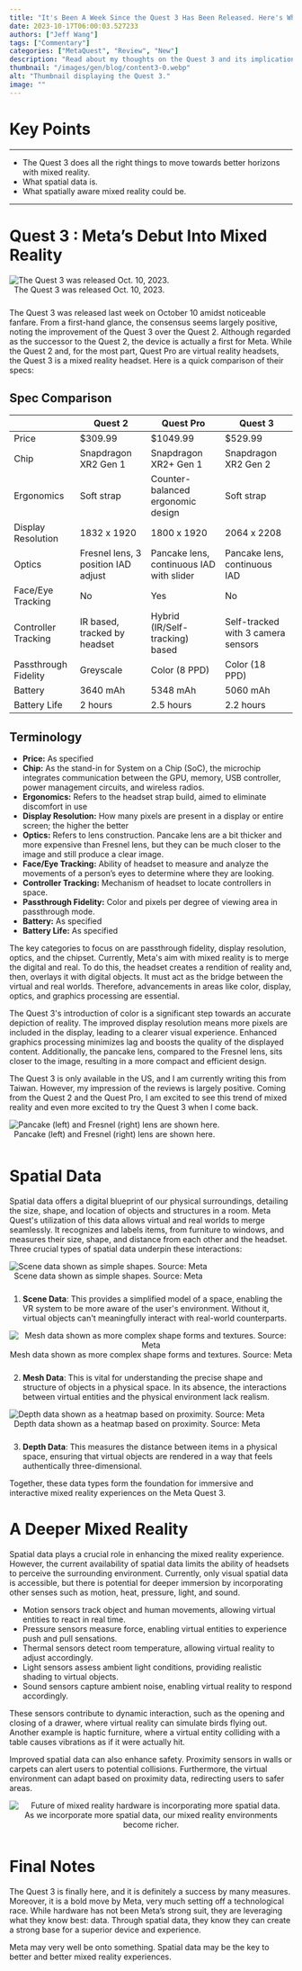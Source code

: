```yaml
---
title: "It's Been A Week Since the Quest 3 Has Been Released. Here's What I Think."
date: 2023-10-17T06:00:03.527233
authors: ["Jeff Wang"]
tags: ["Commentary"]
categories: ["MetaQuest", "Review", "New"]
description: "Read about my thoughts on the Quest 3 and its implications for future developments."
thumbnail: "/images/gen/blog/content3-0.webp"
alt: "Thumbnail displaying the Quest 3."
image: ""
---
```


# Key Points

---

* The Quest 3 does all the right things to move towards better horizons with mixed reality.
* What spatial data is.
* What spatially aware mixed reality could be.

---

# Quest 3 : Meta’s Debut Into Mixed Reality

<div style="display: inline-block; text-align: center;">
    <img src="/images/gen/blog/content3-1.webp" alt="The Quest 3 was released Oct. 10, 2023." style="margin: 0; display: block;">
    <span style="display: block; margin-top: 0px; margin-bottom: 10px;">The Quest 3 was released Oct. 10, 2023.</span>
</div>

The Quest 3 was released last week on October 10 amidst noticeable fanfare. From a first-hand glance, the consensus seems largely positive, noting the improvement of the Quest 3 over the Quest 2. Although regarded as the successor to the Quest 2, the device is actually a first for Meta. While the Quest 2 and, for the most part, Quest Pro are virtual reality headsets, the Quest 3 is a mixed reality headset. Here is a quick comparison of their specs:

## Spec Comparison

| | Quest 2 | Quest Pro | Quest 3 |
| --- | --- | --- | --- |
| Price | $309.99 | $1049.99 | $529.99 |
| Chip | Snapdragon XR2 Gen 1 | Snapdragon XR2+ Gen 1 | Snapdragon XR2 Gen 2 |
| Ergonomics | Soft strap | Counter-balanced ergonomic design | Soft strap |
| Display Resolution | 1832 x 1920 | 1800 x 1920 | 2064 x 2208 |
| Optics | Fresnel lens, 3 position IAD adjust | Pancake lens, continuous IAD with slider | Pancake lens, continuous IAD |
| Face/Eye Tracking | No | Yes | No |
| Controller Tracking | IR based, tracked by headset | Hybrid (IR/Self-tracking) based | Self-tracked with 3 camera sensors |
| Passthrough Fidelity | Greyscale | Color (8 PPD) | Color (18 PPD) |
| Battery | 3640 mAh | 5348 mAh | 5060 mAh |
| Battery Life | 2 hours | 2.5 hours | 2.2 hours |

## Terminology

* **Price:** As specified
* **Chip:** As the stand-in for System on a Chip (SoC), the microchip integrates communication between the GPU, memory, USB controller, power management circuits, and wireless radios.
* **Ergonomics:** Refers to the headset strap build, aimed to eliminate discomfort in use
* **Display Resolution:** How many pixels are present in a display or entire screen; the higher the better
* **Optics:** Refers to lens construction. Pancake lens are a bit thicker and more expensive than Fresnel lens, but they can be much closer to the image and still produce a clear image.
* **Face/Eye Tracking:** Ability of headset to measure and analyze the movements of a person’s eyes to determine where they are looking.
* ************Controller Tracking:************ Mechanism of headset to locate controllers in space.
* **Passthrough Fidelity:** Color and pixels per degree of viewing area in passthrough mode.
* **Battery:** As specified
* **Battery Life:** As specified

The key categories to focus on are passthrough fidelity, display resolution, optics, and the chipset. Currently, Meta's aim with mixed reality is to merge the digital and real. To do this, the headset creates a rendition of reality and, then, overlays it with digital objects. It must act as the bridge between the virtual and real worlds. Therefore, advancements in areas like color, display, optics, and graphics processing are essential.

The Quest 3's introduction of color is a significant step towards an accurate depiction of reality. The improved display resolution means more pixels are included in the display, leading to a clearer visual experience. Enhanced graphics processing minimizes lag and boosts the quality of the displayed content. Additionally, the pancake lens, compared to the Fresnel lens, sits closer to the image, resulting in a more compact and efficient design.

The Quest 3 is only available in the US, and I am currently writing this from Taiwan. However, my impression of the reviews is largely positive. Coming from the Quest 2 and the Quest Pro, I am excited to see this trend of mixed reality and even more excited to try the Quest 3 when I come back.  

<div style="display: inline-block; text-align: center;">
    <img src="/images/gen/blog/content3-2.webp" alt="Pancake (left) and Fresnel (right) lens are shown here." style="margin: 0; display: block;">
    <span style="display: block; margin-top: 0px; margin-bottom: 10px;">Pancake (left) and Fresnel (right) lens are shown here.</span>
</div>

# Spatial Data

Spatial data offers a digital blueprint of our physical surroundings, detailing the size, shape, and location of objects and structures in a room. Meta Quest's utilization of this data allows virtual and real worlds to merge seamlessly. It recognizes and labels items, from furniture to windows, and measures their size, shape, and distance from each other and the headset. Three crucial types of spatial data underpin these interactions:

<div style="display: inline-block; text-align: center;">
    <img src="/images/gen/blog/content3-3.webp" alt="Scene data shown as simple shapes. Source: Meta" style="margin: 0; display: block;">
    <span style="display: block; margin-top: 0px; margin-bottom: 10px;">Scene data shown as simple shapes. Source: Meta</span>
</div>

1. **Scene Data**: This provides a simplified model of a space, enabling the VR system to be more aware of the user's environment. Without it, virtual objects can't meaningfully interact with real-world counterparts.

<div style="display: inline-block; text-align: center;">
    <img src="/images/gen/blog/content3-4.webp" alt="Mesh data shown as more complex shape forms and textures. Source: Meta" style="margin: 0; display: block;">
    <span style="display: block; margin-top: 0px; margin-bottom: 10px;">Mesh data shown as more complex shape forms and textures. Source: Meta</span>
</div>

2. **Mesh Data**: This is vital for understanding the precise shape and structure of objects in a physical space. In its absence, the interactions between virtual entities and the physical environment lack realism.

<div style="display: inline-block; text-align: center;">
    <img src="/images/gen/blog/content3-5.webp" alt="Depth data shown as a heatmap based on proximity. Source: Meta" style="margin: 0; display: block;">
    <span style="display: block; margin-top: 0px; margin-bottom: 10px;">Depth data shown as a heatmap based on proximity. Source: Meta</span>
</div>

3. **Depth Data**: This measures the distance between items in a physical space, ensuring that virtual objects are rendered in a way that feels authentically three-dimensional.

Together, these data types form the foundation for immersive and interactive mixed reality experiences on the Meta Quest 3.

# A Deeper Mixed Reality

Spatial data plays a crucial role in enhancing the mixed reality experience. However, the current availability of spatial data limits the ability of headsets to perceive the surrounding environment. Currently, only visual spatial data is accessible, but there is potential for deeper immersion by incorporating other senses such as motion, heat, pressure, light, and sound.

* Motion sensors track object and human movements, allowing virtual entities to react in real time.
* Pressure sensors measure force, enabling virtual entities to experience push and pull sensations.
* Thermal sensors detect room temperature, allowing virtual reality to adjust accordingly.
* Light sensors assess ambient light conditions, providing realistic shading to virtual objects.
* Sound sensors capture ambient noise, enabling virtual reality to respond accordingly.

These sensors contribute to dynamic interaction, such as the opening and closing of a drawer, where virtual reality can simulate birds flying out. Another example is haptic furniture, where a virtual entity colliding with a table causes vibrations as if it were actually hit.

Improved spatial data can also enhance safety. Proximity sensors in walls or carpets can alert users to potential collisions. Furthermore, the virtual environment can adapt based on proximity data, redirecting users to safer areas.

<div style="display: inline-block; text-align: center;">
    <img src="/images/gen/blog/content3-6.webp" alt="Future of mixed reality hardware is incorporating more spatial data." style="margin: 0; display: block;">
    <span style="display: block; margin-top: 0px; margin-bottom: 10px;">As we incorporate more spatial data, our mixed reality environments become richer.</span>
</div>

# Final Notes

The Quest 3 is finally here, and it is definitely a success by many measures. Moreover, it is a bold move by Meta, very much setting off a technological race. While hardware has not been Meta’s strong suit, they are leveraging what they know best: data. Through spatial data, they know they can create a strong base for a superior device and experience.

Meta may very well be onto something. Spatial data may be the key to better and better mixed reality experiences.
